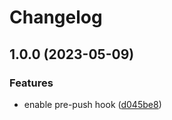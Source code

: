 # Changelog

## 1.0.0 (2023-05-09)


### Features

* enable pre-push hook ([d045be8](https://github.com/dchang-koverse/commitlint-automated-release/commit/d045be84f676ee3be6e23322572517704ad0ae69))
